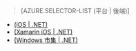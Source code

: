 ﻿> [AZURE.SELECTOR-LIST (平台 | 後端)]
- [(iOS | .NET)](../articles/app-service-mobile-dotnet-backend-ios-get-started-push-preview.md)
- [(Xamarin iOS | .NET)](../articles/app-service-mobile-dotnet-backend-xamarin-ios-get-started-push-preview.md)
- [(Windows 市集 | .NET)](../articles/app-service-mobile-dotnet-backend-windows-store-dotnet-get-started-push-preview.md)

<!--HONumber=49-->